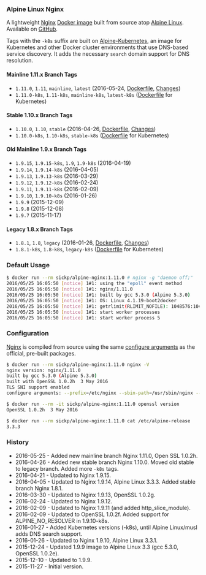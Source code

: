 ### Alpine Linux Nginx

A lightweight [Nginx][nginx] [Docker image][dockerhub_project] built from source atop [Alpine Linux][alpine_linux]. Available on [GitHub][github_project].

Tags with the `-k8s` suffix are built on [Alpine-Kubernetes][alpine_kubernetes], an image for Kubernetes and other Docker cluster environments that use DNS-based service discovery. It adds the necessary `search` domain support for DNS resolution.

#### Mainline 1.11.x Branch Tags

* `1.11.0`, `1.11`, `mainline`, `latest` (2016-05-24, [Dockerfile][dockerfile_1_11], [Changes][nginx_changes])
* `1.11.0-k8s`, `1.11-k8s`, `mainline-k8s`, `latest-k8s` ([Dockerfile][dockerfile_1_11_k8s] for Kubernetes)

#### Stable 1.10.x Branch Tags

* `1.10.0`, `1.10`, `stable` (2016-04-26, [Dockerfile][dockerfile_1_10], [Changes][nginx_changes_1_10])
* `1.10.0-k8s`, `1.10-k8s`, `stable-k8s` ([Dockerfile][dockerfile_1_10_k8s] for Kubernetes)

#### Old Mainline 1.9.x Branch Tags

* `1.9.15`, `1.9.15-k8s`, `1.9`, `1.9-k8s` (2016-04-19)
* `1.9.14`, `1.9.14-k8s` (2016-04-05)
* `1.9.13`, `1.9.13-k8s` (2016-03-29)
* `1.9.12`, `1.9.12-k8s` (2016-02-24)
* `1.9.11`, `1.9.11-k8s` (2016-02-09)
* `1.9.10`, `1.9.10-k8s` (2016-01-26)
* `1.9.9` (2015-12-09)
* `1.9.8` (2015-12-08)
* `1.9.7` (2015-11-17)

#### Legacy 1.8.x Branch Tags

* `1.8.1`, `1.8`, `legacy` (2016-01-26, [Dockerfile][dockerfile_1_8], [Changes][nginx_changes_1_8])
* `1.8.1-k8s`, `1.8-k8s`, `legacy-k8s` ([Dockerfile][dockerfile_1_8_k8s] for Kubernetes)

### Default Usage

```bash
$ docker run --rm sickp/alpine-nginx:1.11.0 # nginx -g "daemon off;"
2016/05/25 16:05:50 [notice] 1#1: using the "epoll" event method
2016/05/25 16:05:50 [notice] 1#1: nginx/1.11.0
2016/05/25 16:05:50 [notice] 1#1: built by gcc 5.3.0 (Alpine 5.3.0)
2016/05/25 16:05:50 [notice] 1#1: OS: Linux 4.1.19-boot2docker
2016/05/25 16:05:50 [notice] 1#1: getrlimit(RLIMIT_NOFILE): 1048576:1048576
2016/05/25 16:05:50 [notice] 1#1: start worker processes
2016/05/25 16:05:50 [notice] 1#1: start worker process 5
```

### Configuration

[Nginx][nginx] is compiled from source using the same [configure arguments][nginx_configure] as the official, pre-built packages.

```bash
$ docker run --rm sickp/alpine-nginx:1.11.0 nginx -V
nginx version: nginx/1.11.0
built by gcc 5.3.0 (Alpine 5.3.0)
built with OpenSSL 1.0.2h  3 May 2016
TLS SNI support enabled
configure arguments: --prefix=/etc/nginx --sbin-path=/usr/sbin/nginx --conf-path=/etc/nginx/nginx.conf --error-log-path=/var/log/nginx/error.log --http-log-path=/var/log/nginx/access.log --pid-path=/var/run/nginx.pid --lock-path=/var/run/nginx.lock --http-client-body-temp-path=/var/cache/nginx/client_temp --http-proxy-temp-path=/var/cache/nginx/proxy_temp --http-fastcgi-temp-path=/var/cache/nginx/fastcgi_temp --http-uwsgi-temp-path=/var/cache/nginx/uwsgi_temp --http-scgi-temp-path=/var/cache/nginx/scgi_temp --user=nginx --group=nginx --with-http_ssl_module --with-http_realip_module --with-http_addition_module --with-http_sub_module --with-http_dav_module --with-http_flv_module --with-http_mp4_module --with-http_gunzip_module --with-http_gzip_static_module --with-http_random_index_module --with-http_secure_link_module --with-http_stub_status_module --with-http_auth_request_module --with-threads --with-stream --with-stream_ssl_module --with-http_slice_module --with-mail --with-mail_ssl_module --with-file-aio --with-http_v2_module --with-ipv6

$ docker run --rm -it sickp/alpine-nginx:1.11.0 openssl version
OpenSSL 1.0.2h  3 May 2016

$ docker run --rm sickp/alpine-nginx:1.11.0 cat /etc/alpine-release
3.3.3
```

### History

- 2016-05-25 - Added new mainline branch Nginx 1.11.0, Open SSL 1.0.2h.
- 2016-04-26 - Added new stable branch Nginx 1.10.0. Moved old stable to legacy branch. Added more `-k8s` tags.
- 2016-04-21 - Updated to Nginx 1.9.15.
- 2016-04-05 - Updated to Nginx 1.9.14, Alpine Linux 3.3.3. Added stable branch Nginx 1.8.1.
- 2016-03-30 - Updated to Nginx 1.9.13, OpenSSL 1.0.2g.
- 2016-02-24 - Updated to Nginx 1.9.12.
- 2016-02-09 - Updated to Nginx 1.9.11 (and added http_slice_module).
- 2016-02-09 - Updated to OpenSSL 1.0.2f. Added support for ALPINE_NO_RESOLVER in 1.9.10-k8s.
- 2016-01-27 - Added Kubernetes versions (-k8s), until Alpine Linux/musl adds DNS search support.
- 2016-01-26 - Updated to Nginx 1.9.10, Alpine Linux 3.3.1.
- 2015-12-24 - Updated 1.9.9 image to Alpine Linux 3.3 (gcc 5.3.0, OpenSSL 1.0.2e).
- 2015-12-10 - Updated to 1.9.9.
- 2015-11-27 - Initial version.

[alpine_kubernetes]:   https://hub.docker.com/r/janeczku/alpine-kubernetes/
[alpine_linux]:        https://hub.docker.com/_/alpine/
[dockerhub_project]:   https://hub.docker.com/r/sickp/alpine-nginx/
[dockerfile_1_8]:      https://github.com/sickp/docker-alpine-nginx/tree/master/versions/1.8.1/Dockerfile
[dockerfile_1_8_k8s]:  https://github.com/sickp/docker-alpine-nginx/tree/master/versions/1.8.1-k8s/Dockerfile
[dockerfile_1_10]:     https://github.com/sickp/docker-alpine-nginx/tree/master/versions/1.10.0/Dockerfile
[dockerfile_1_10_k8s]: https://github.com/sickp/docker-alpine-nginx/tree/master/versions/1.10.0-k8s/Dockerfile
[dockerfile_1_11]:     https://github.com/sickp/docker-alpine-nginx/tree/master/versions/1.11.0/Dockerfile
[dockerfile_1_11_k8s]: https://github.com/sickp/docker-alpine-nginx/tree/master/versions/1.11.0-k8s/Dockerfile
[github_project]:      https://github.com/sickp/docker-alpine-nginx/
[nginx]:               http://nginx.org/
[nginx_changes]:       http://nginx.org/en/CHANGES
[nginx_changes_1_8]:   http://nginx.org/en/CHANGES-1.8
[nginx_changes_1_10]:  http://nginx.org/en/CHANGES-1.10
[nginx_configure]:     http://nginx.org/en/linux_packages.html#mainline
